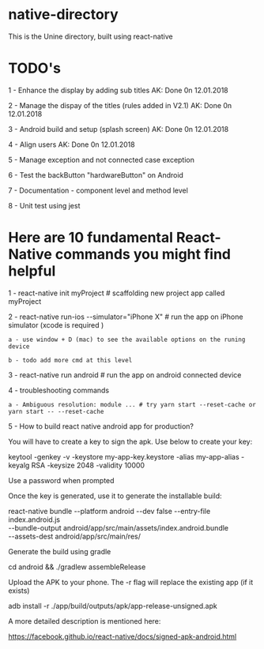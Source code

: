 # native-directory

This is the Unine directory, built using react-native

# TODO's

1 - Enhance the display by adding sub titles  AK: Done 0n 12.01.2018

2 - Manage the dispay of the titles (rules added in V2.1) AK: Done 0n 12.01.2018

3 - Android build and setup (splash screen) AK: Done 0n 12.01.2018

4 - Align users AK: Done 0n 12.01.2018

5 - Manage exception and not connected case exception

6 - Test the backButton "hardwareButton" on Android

7 - Documentation - component level and method level 

8 - Unit test using jest

# Here are 10 fundamental React-Native commands you might find helpful

1 -  react-native init myProject    # scaffolding new project app called myProject

2 -  react-native run-ios --simulator="iPhone X"    # run the app on iPhone simulator (xcode is required )
   
    a - use window + D (mac) to see the available options on the runing device 
    
    b - todo add more cmd at this level 

3 -  react-native run android  # run the app on android connected device 

4 - troubleshooting commands
    
    a - Ambiguous resolution: module ... # try yarn start --reset-cache or yarn start -- --reset-cache

5 - How to build react native android app for production?
  
  You will have to create a key to sign the apk. Use below to create your key:

  keytool -genkey -v -keystore my-app-key.keystore -alias my-app-alias -keyalg RSA -keysize 2048 -validity 10000

  Use a password when prompted

Once the key is generated, use it to generate the installable build:

react-native bundle --platform android --dev false --entry-file index.android.js \
  --bundle-output android/app/src/main/assets/index.android.bundle \
  --assets-dest android/app/src/main/res/

Generate the build using gradle

cd android && ./gradlew assembleRelease

Upload the APK to your phone. The -r flag will replace the existing app (if it exists)

adb install -r ./app/build/outputs/apk/app-release-unsigned.apk

A more detailed description is mentioned here: 

https://facebook.github.io/react-native/docs/signed-apk-android.html




